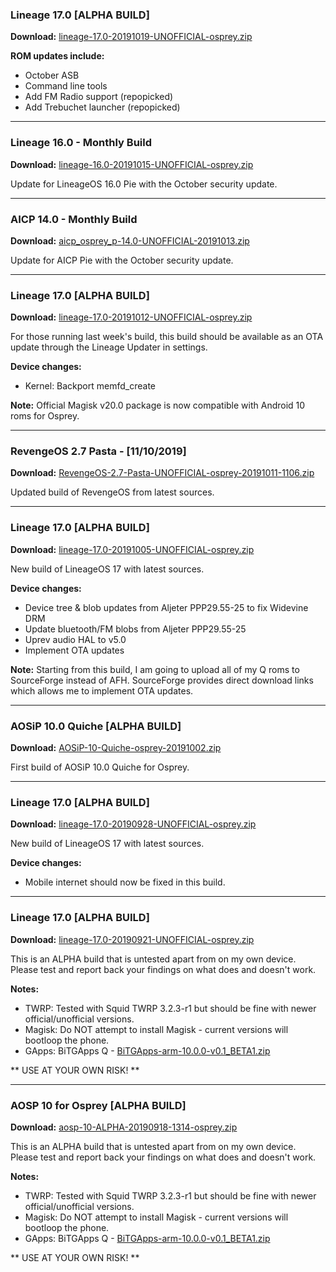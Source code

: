 ### Lineage 17.0 [ALPHA BUILD]

**Download:** [lineage-17.0-20191019-UNOFFICIAL-osprey.zip](https://sourceforge.net/projects/chil360-android/files/lineage-17.0/osprey/lineage-17.0-20191019-UNOFFICIAL-osprey.zip/download)

**ROM updates include:**
- October ASB
- Command line tools
- Add FM Radio support (repopicked)
- Add Trebuchet launcher (repopicked)

<hr>

### Lineage 16.0 - Monthly Build

**Download:** [lineage-16.0-20191015-UNOFFICIAL-osprey.zip](https://www.androidfilehost.com/?fid=1899786940962609019)

Update for LineageOS 16.0 Pie with the October security update.

<hr>

### AICP 14.0 - Monthly Build

**Download:** [aicp_osprey_p-14.0-UNOFFICIAL-20191013.zip](https://www.androidfilehost.com/?fid=1899786940962607465)

Update for AICP Pie with the October security update.

<hr>

### Lineage 17.0 [ALPHA BUILD]

**Download:** [lineage-17.0-20191012-UNOFFICIAL-osprey.zip](https://sourceforge.net/projects/chil360-android/files/lineage-17.0/osprey/lineage-17.0-20191012-UNOFFICIAL-osprey.zip/download)

For those running last week's build, this build should be available as an OTA update through the Lineage Updater in settings.

**Device changes:**
- Kernel: Backport memfd_create

**Note:**
Official Magisk v20.0 package is now compatible with Android 10 roms for Osprey.

<hr>

### RevengeOS 2.7 Pasta - [11/10/2019]

**Download:** [RevengeOS-2.7-Pasta-UNOFFICIAL-osprey-20191011-1106.zip](https://www.androidfilehost.com/?fid=1899786940962605683)

Updated build of RevengeOS from latest sources.

<hr>

### Lineage 17.0 [ALPHA BUILD]

**Download:** [lineage-17.0-20191005-UNOFFICIAL-osprey.zip](https://sourceforge.net/projects/chil360-android/files/lineage-17.0/osprey/lineage-17.0-20191005-UNOFFICIAL-osprey.zip/download)

New build of LineageOS 17 with latest sources.

**Device changes:**
- Device tree & blob updates from Aljeter PPP29.55-25 to fix Widevine DRM
- Update bluetooth/FM blobs from Aljeter PPP29.55-25
- Uprev audio HAL to v5.0
- Implement OTA updates

**Note:**
Starting from this build, I am going to upload all of my Q roms to SourceForge instead of AFH. SourceForge provides direct download links which allows me to implement OTA updates.

<hr>

### AOSiP 10.0 Quiche [ALPHA BUILD]

**Download:** [AOSiP-10-Quiche-osprey-20191002.zip](https://www.androidfilehost.com/?fid=1899786940962599537)

First build of AOSiP 10.0 Quiche for Osprey.

<hr>

### Lineage 17.0 [ALPHA BUILD]

**Download:** [lineage-17.0-20190928-UNOFFICIAL-osprey.zip](https://www.androidfilehost.com/?fid=1899786940962596515)

New build of LineageOS 17 with latest sources.

**Device changes:**
- Mobile internet should now be fixed in this build.

<hr>

### Lineage 17.0 [ALPHA BUILD]

**Download:** [lineage-17.0-20190921-UNOFFICIAL-osprey.zip](https://www.androidfilehost.com/?fid=1899786940962590640)

This is an ALPHA build that is untested apart from on my own device.
Please test and report back your findings on what does and doesn't work.

**Notes:**
- TWRP: Tested with Squid TWRP 3.2.3-r1 but should be fine with newer official/unofficial versions.
- Magisk: Do NOT attempt to install Magisk - current versions will bootloop the phone. 
- GApps: BiTGApps Q - [BiTGApps-arm-10.0.0-v0.1_BETA1.zip](https://www.mediafire.com/download/4dnqrgqbhrhk8y2)

** USE AT YOUR OWN RISK! **

<hr>

### AOSP 10 for Osprey [ALPHA BUILD]

**Download:** [aosp-10-ALPHA-20190918-1314-osprey.zip](https://www.androidfilehost.com/?fid=1899786940962588652)

This is an ALPHA build that is untested apart from on my own device.
Please test and report back your findings on what does and doesn't work.

**Notes:**
- TWRP: Tested with Squid TWRP 3.2.3-r1 but should be fine with newer official/unofficial versions.
- Magisk: Do NOT attempt to install Magisk - current versions will bootloop the phone. 
- GApps: BiTGApps Q - [BiTGApps-arm-10.0.0-v0.1_BETA1.zip](https://www.mediafire.com/download/4dnqrgqbhrhk8y2)

** USE AT YOUR OWN RISK! **

